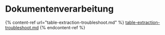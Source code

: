# Dokumentenverarbeitung

{% content-ref url="table-extraction-troubleshoot.md" %}
[table-extraction-troubleshoot.md](table-extraction-troubleshoot.md)
{% endcontent-ref %}
